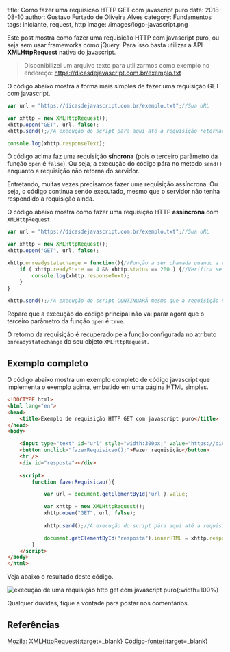 title: Como fazer uma requisicao HTTP GET com javascript puro
date: 2018-08-10
author: Gustavo Furtado de Oliveira Alves
category: Fundamentos
tags: iniciante, request, http
image: /images/logo-javascript.png

Este post mostra como fazer uma requisição HTTP com javascript puro, ou seja sem usar frameworks como jQuery.
Para isso basta utilizar a API **XMLHttpRequest** nativa do javascript.

> Disponibilizei um arquivo texto para utilizarmos como exemplo no endereço:
<https://dicasdejavascript.com.br/exemplo.txt>

O código abaixo mostra a forma mais simples de fazer uma requisição GET com javascript.

```javascript
var url = "https://dicasdejavascript.com.br/exemplo.txt";//Sua URL

var xhttp = new XMLHttpRequest();
xhttp.open("GET", url, false);
xhttp.send();//A execução do script pára aqui até a requisição retornar do servidor

console.log(xhttp.responseText);
```

O código acima faz uma requisição **síncrona** (pois o terceiro parâmetro da função ```open``` é ```false```).
Ou seja, a execução do código pára no método ```send()``` enquanto a requisição não retorna do servidor.

Entretando, muitas vezes precisamos fazer uma requisição assíncrona.
Ou seja, o código continua sendo executado, mesmo que o servidor não tenha respondido à requisição ainda.

O código abaixo mostra como fazer uma requisição HTTP **assíncrona** com ```XMLHttpRequest```.

```javascript
var url = "https://dicasdejavascript.com.br/exemplo.txt";//Sua URL

var xhttp = new XMLHttpRequest();
xhttp.open("GET", url, false);

xhttp.onreadystatechange = function(){//Função a ser chamada quando a requisição retornar do servidor
    if ( xhttp.readyState == 4 && xhttp.status == 200 ) {//Verifica se o retorno do servidor deu certo
        console.log(xhttp.responseText);
    }
}

xhttp.send();//A execução do script CONTINUARÁ mesmo que a requisição não tenha retornado do servidor
```

Repare que a execução do código principal não vai parar agora que o terceiro parâmetro da função ```open``` é ```true```.

O retorno da requisição é recuperado pela função configurada no atributo ```onreadystatechange``` do seu objeto ```XMLHttpRequest```.

## Exemplo completo

O código abaixo mostra um exemplo completo de código javascript que implementa o exemplo acima, embutido em uma página HTML simples.

```html
<!DOCTYPE html>
<html lang="en">
<head>
    <title>Exemplo de requisição HTTP GET com javascript puro</title>
</head>
<body>

    <input type="text" id="url" style="width:300px;" value="https://dicasdejavascript.com.br/exemplo.txt">
    <button onclick="fazerRequisicao();">Fazer requisição</button>
    <hr />
    <div id="resposta"></div>
    
    <script>
        function fazerRequisicao(){

            var url = document.getElementById('url').value;

            var xhttp = new XMLHttpRequest();
            xhttp.open("GET", url, false);
            
            xhttp.send();//A execução do script pára aqui até a requisição retornar do servidor

            document.getElementById("resposta").innerHTML = xhttp.responseText;
        }
    </script>
</body>
</html>
```

Veja abaixo o resultado deste código.

![execução de uma requisição http get com javascript puro](/examples/exemplo-http-get-request/resultado.gif){:width=100%}

Qualquer dúvidas, fique a vontade para postar nos comentários.

## Referências

[Mozila: XMLHttpRequest](https://developer.mozilla.org/pt-BR/docs/Web/API/XMLHTTPRequest){:target=\_blank}
[Código-fonte](https://github.com/gustavofoa/dicasdejavascript.com.br/tree/master/content/examples/exemplo-http-get-request/){:target=\_blank}